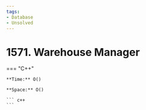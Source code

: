 ```yaml
---
tags:
- Database
- Unsolved
---
```



# 1571. Warehouse Manager

=== "C++"

    **Time:** O()

    **Space:** O()

    ``` c++
    ```